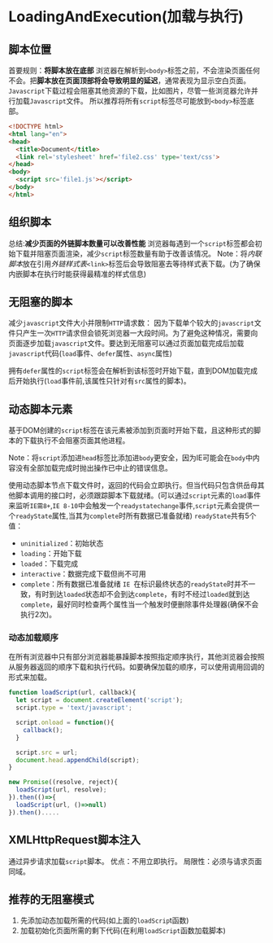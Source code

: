# LoadingAndExecution(加载与执行)

## 脚本位置
首要规则：**将脚本放在底部**
浏览器在解析到`<body>`标签之前，不会渲染页面任何不会。把**脚本放在页面顶部将会导致明显的延迟**，通常表现为显示空白页面。
`Javascript`下载过程会阻塞其他资源的下载，比如图片，尽管一些浏览器允许并行加载`Javascript`文件。
所以推荐将所有`script`标签尽可能放到`<body>`标签底部。
```html
<!DOCTYPE html>
<html lang="en">
<head>
  <title>Document</title>
  <link rel='stylesheet' href='file2.css' type='text/css'>
</head>
<body>
  <script src='file1.js'></script>
</body>
</html>
```

## 组织脚本
总结:**减少页面的外链脚本数量可以改善性能**
浏览器每遇到一个`script`标签都会初始下载并阻塞页面渲染，减少`script`标签数量有助于改善该情况。
Note：将*内联脚本*放在引用*外链样式表*`<link>`标签后会导致阻塞去等待样式表下载。(为了确保内嵌脚本在执行时能获得最精准的样式信息)

## 无阻塞的脚本
减少`javascript`文件大小并限制`HTTP`请求数：
因为下载单个较大的`javascript`文件只产生一次`HTTP`请求但会锁死浏览器一大段时间。为了避免这种情况，需要向页面逐步加载`javascript`文件。要达到无阻塞可以通过页面加载完成后加载`javascript`代码(`load`事件、`defer`属性、`async`属性)

拥有`defer`属性的`script`标签会在解析到该标签时开始下载，直到DOM加载完成后开始执行(`load`事件前,该属性只针对有`src`属性的脚本)。

## 动态脚本元素
基于DOM创建的`script`标签在该元素被添加到页面时开始下载，且这种形式的脚本的下载执行不会阻塞页面其他进程。

Note：将`script`添加进`head`标签比添加进`body`更安全，因为IE可能会在`body`中内容没有全部加载完成时抛出操作已中止的错误信息。

使用动态脚本节点下载文件时，返回的代码会立即执行。但当代码只包含供岳母其他脚本调用的接口时，必须跟踪脚本下载就绪。(可以通过`script`元素的`load`事件来监听`IE需8+`,` IE 8-10 `中会触发一个`readystatechange`事件,`script`元素会提供一个`readyState`属性,当其为`complete`时所有数据已准备就绪)
`readyState`共有5个值：
+ `uninitialized`：初始状态
+ `loading`：开始下载
+ `loaded`：下载完成
+ `interactive`：数据完成下载但尚不可用
+ `complete`：所有数据已准备就绪
`IE `在标识最终状态的`readyState`时并不一致，有时到达`loaded`状态却不会到达`complete`，有时不经过`loaded`就到达`complete`，最好同时检查两个属性当一个触发时便删除事件处理器(确保不会执行2次)。

### 动态加载顺序
在所有浏览器中只有部分浏览器能暴躁脚本按照指定顺序执行，其他浏览器会按照从服务器返回的顺序下载和执行代码。如要确保加载的顺序，可以使用调用回调的形式来加载。
```js
function loadScript(url, callback){
  let script = document.createElement('script');
  script.type = 'text/javascript';

  script.onload = function(){
    callback();
  }

  script.src = url;
  document.head.appendChild(script);
}

new Promise((resolve, reject){
  loadScript(url, resolve);
}).then(()=>{
  loadScript(url, ()=>null)
}).then().....
```

## XMLHttpRequest脚本注入
通过异步请求加载`script`脚本。
优点：不用立即执行。
局限性：必须与请求页面同域。

## 推荐的无阻塞模式
1. 先添加动态加载所需的代码(如上面的`loadScrip`t函数)
2. 加载初始化页面所需的剩下代码(在利用`loadScript`函数加载脚本)